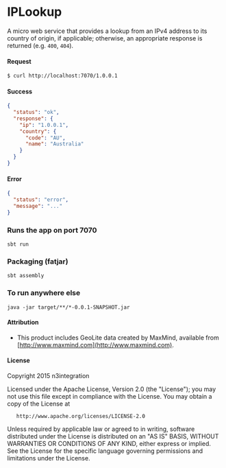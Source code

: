 # IPLookup

A micro web service that provides a lookup from an IPv4 address to its country of origin,
if applicable; otherwise, an appropriate response is returned (e.g. `400`, `404`).

#### Request
```bash
$ curl http://localhost:7070/1.0.0.1
```

#### Success
```json
{
  "status": "ok",
  "response": {
    "ip": "1.0.0.1",
    "country": {
      "code": "AU",
      "name": "Australia"
    }
  }
}
```

#### Error
```json
{
  "status": "error",
  "message": "..."
}
```

### Runs the app on port 7070

    sbt run

### Packaging (fatjar)

    sbt assembly

### To run anywhere else

    java -jar target/**/*-0.0.1-SNAPSHOT.jar

#### Attribution

* This product includes GeoLite data created by MaxMind, available
from [http://www.maxmind.com](http://www.maxmind.com).

#### License

   Copyright 2015 n3integration

   Licensed under the Apache License, Version 2.0 (the "License");
   you may not use this file except in compliance with the License.
   You may obtain a copy of the License at

       http://www.apache.org/licenses/LICENSE-2.0

   Unless required by applicable law or agreed to in writing, software
   distributed under the License is distributed on an "AS IS" BASIS,
   WITHOUT WARRANTIES OR CONDITIONS OF ANY KIND, either express or implied.
   See the License for the specific language governing permissions and
   limitations under the License.

